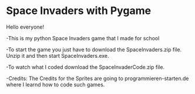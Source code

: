 # Space Invaders with Pygame

 Hello everyone!

-This is my python Space Invaders game that I made for school

-To start the game you just have to download the SpaceInvaders.zip file.
 Unzip it and then start SpaceInvaders.exe.

-To watch what I coded download the SpaceInvaderCode.zip file.

-Credits: The Credits for the Sprites are going to programmieren-starten.de where I learnd how to code such games.
